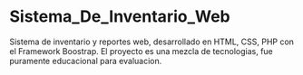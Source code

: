 # Sistema_De_Inventario_Web
Sistema de inventario y reportes web, desarrollado en HTML, CSS, PHP con el Framework Boostrap. El proyecto es una mezcla de tecnologias, fue puramente educacional para evaluacion.
